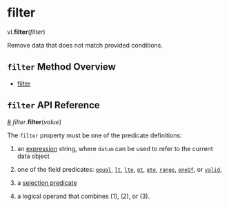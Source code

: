 # filter

vl.<b>filter</b>(<em>filter</em>)

Remove data that does not match provided conditions.

## <code>filter</code> Method Overview

* <a href="#filter">filter</a>

## <code>filter</code> API Reference

<a id="filter" href="#filter">#</a>
<em>filter</em>.<b>filter</b>(<em>value</em>)

The `filter` property must be one of the predicate definitions:

1) an [expression](https://vega.github.io/vega-lite/docs/types.html#expression) string,
where `datum` can be used to refer to the current data object

2) one of the field predicates: [`equal`](https://vega.github.io/vega-lite/docs/filter.html#equal-predicate),
[`lt`](https://vega.github.io/vega-lite/docs/filter.html#lt-predicate),
[`lte`](https://vega.github.io/vega-lite/docs/filter.html#lte-predicate),
[`gt`](https://vega.github.io/vega-lite/docs/filter.html#gt-predicate),
[`gte`](https://vega.github.io/vega-lite/docs/filter.html#gte-predicate),
[`range`](https://vega.github.io/vega-lite/docs/filter.html#range-predicate),
[`oneOf`](https://vega.github.io/vega-lite/docs/filter.html#one-of-predicate),
or [`valid`](https://vega.github.io/vega-lite/docs/filter.html#valid-predicate),

3) a [selection predicate](https://vega.github.io/vega-lite/docs/filter.html#selection-predicate)

4) a logical operand that combines (1), (2), or (3).

